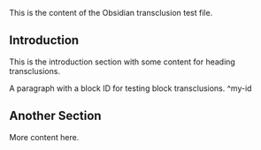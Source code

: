 This is the content of the Obsidian transclusion test file.

## Introduction

This is the introduction section with some content for heading transclusions.

A paragraph with a block ID for testing block transclusions. ^my-id

## Another Section

More content here.